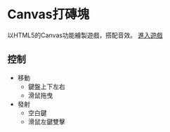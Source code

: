 # Canvas打磚塊
以HTML5的Canvas功能繪製遊戲，搭配音效。
[進入遊戲](http://www.weiyuan1993.byethost22.com/WebsiteDesign/brick/)

## 控制
* 移動
  * 鍵盤上下左右
  * 滑鼠拖曳
* 發射  
  * 空白鍵  
  * 滑鼠左鍵雙擊


